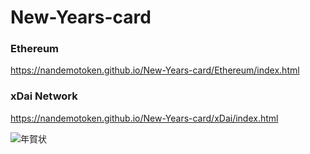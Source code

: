 # New-Years-card

### Ethereum
https://nandemotoken.github.io/New-Years-card/Ethereum/index.html
  
  

### xDai Network
https://nandemotoken.github.io/New-Years-card/xDai/index.html


![年賀状](https://github.com/nandemotoken/New-Years-card/blob/gh-pages/NFT_NewYearCard.png?raw=true)
